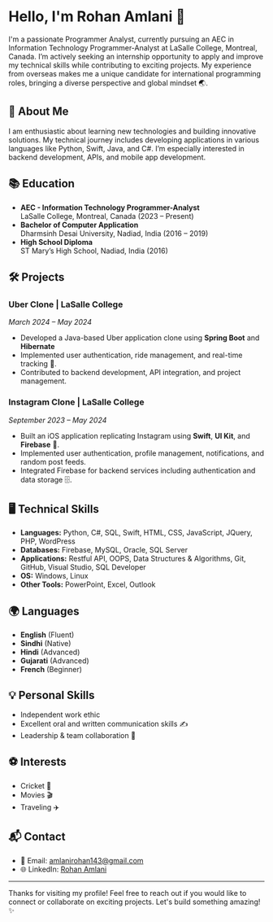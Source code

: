 # Hello, I'm Rohan Amlani 👋

I'm a passionate Programmer Analyst, currently pursuing an AEC in Information Technology Programmer-Analyst at LaSalle College, Montreal, Canada. I’m actively seeking an internship opportunity to apply and improve my technical skills while contributing to exciting projects. My experience from overseas makes me a unique candidate for international programming roles, bringing a diverse perspective and global mindset 🌏.

## 🚀 About Me
I am enthusiastic about learning new technologies and building innovative solutions. My technical journey includes developing applications in various languages like Python, Swift, Java, and C#. I’m especially interested in backend development, APIs, and mobile app development.

## 📚 Education
- **AEC - Information Technology Programmer-Analyst**  
  LaSalle College, Montreal, Canada (2023 – Present)  
- **Bachelor of Computer Application**  
  Dharmsinh Desai University, Nadiad, India (2016 – 2019)  
- **High School Diploma**  
  ST Mary’s High School, Nadiad, India (2016)

## 🛠️ Projects
### Uber Clone | LaSalle College  
*March 2024 – May 2024*  
- Developed a Java-based Uber application clone using **Spring Boot** and **Hibernate**  
- Implemented user authentication, ride management, and real-time tracking 🚗.
- Contributed to backend development, API integration, and project management.

### Instagram Clone | LaSalle College  
*September 2023 – May 2024*  
- Built an iOS application replicating Instagram using **Swift**, **UI Kit**, and **Firebase** 📱.
- Implemented user authentication, profile management, notifications, and random post feeds.
- Integrated Firebase for backend services including authentication and data storage 🗄️.

## 🖥️ Technical Skills
- **Languages:** Python, C#, SQL, Swift, HTML, CSS, JavaScript, JQuery, PHP, WordPress  
- **Databases:** Firebase, MySQL, Oracle, SQL Server  
- **Applications:** Restful API, OOPS, Data Structures & Algorithms, Git, GitHub, Visual Studio, SQL Developer  
- **OS:** Windows, Linux  
- **Other Tools:** PowerPoint, Excel, Outlook  

## 🌍 Languages
- **English** (Fluent)  
- **Sindhi** (Native)  
- **Hindi** (Advanced)  
- **Gujarati** (Advanced)  
- **French** (Beginner)  

## 💡 Personal Skills
- Independent work ethic  
- Excellent oral and written communication skills ✍️  
- Leadership & team collaboration 💪

## ⚽ Interests
- Cricket 🏏  
- Movies 🎬  
- Traveling ✈️  

## 📬 Contact
- 📧 Email: [amlanirohan143@gmail.com](mailto:amlanirohan143@gmail.com)   
- 🌐 LinkedIn: [Rohan Amlani](https://www.linkedin.com/in/amlani-rohan/)  

---

Thanks for visiting my profile! Feel free to reach out if you would like to connect or collaborate on exciting projects. Let's build something amazing! ✨